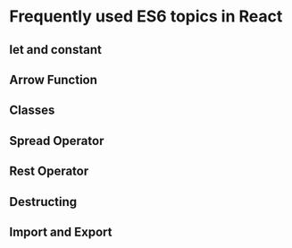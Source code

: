 # Frequently used ES6 topics in React
## let and constant 
## Arrow Function
## Classes
## Spread Operator
## Rest Operator
## Destructing
## Import and Export
